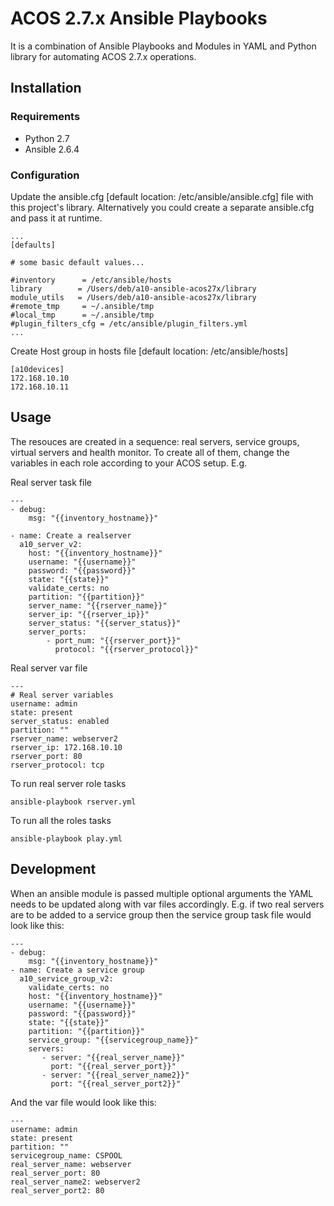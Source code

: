 # ACOS 2.7.x Ansible Playbooks

It is a combination of Ansible Playbooks and Modules in YAML and Python library for automating ACOS 2.7.x operations.

## Installation

### Requirements
* Python 2.7
* Ansible 2.6.4

### Configuration
Update the ansible.cfg [default location: /etc/ansible/ansible.cfg] file with this project's library. Alternatively you could create a separate ansible.cfg and pass it at runtime.

```
...
[defaults]

# some basic default values...

#inventory      = /etc/ansible/hosts
library        = /Users/deb/a10-ansible-acos27x/library
module_utils   = /Users/deb/a10-ansible-acos27x/library
#remote_tmp     = ~/.ansible/tmp
#local_tmp      = ~/.ansible/tmp
#plugin_filters_cfg = /etc/ansible/plugin_filters.yml
...
```

Create Host group in hosts file [default location: /etc/ansible/hosts]

```
[a10devices]
172.168.10.10
172.168.10.11
```

## Usage

The resouces are created in a sequence: real servers, service groups, virtual servers and health monitor. To create all of them, change the variables in each role according to your ACOS setup. E.g.


Real server task file
```
---
- debug:
    msg: "{{inventory_hostname}}"

- name: Create a realserver
  a10_server_v2:
    host: "{{inventory_hostname}}"
    username: "{{username}}"
    password: "{{password}}"
    state: "{{state}}"
    validate_certs: no
    partition: "{{partition}}"
    server_name: "{{rserver_name}}"
    server_ip: "{{rserver_ip}}"
    server_status: "{{server_status}}"
    server_ports:
        - port_num: "{{rserver_port}}"
          protocol: "{{rserver_protocol}}"

```

Real server var file
```
---
# Real server variables
username: admin
state: present
server_status: enabled
partition: ""
rserver_name: webserver2
rserver_ip: 172.168.10.10
rserver_port: 80
rserver_protocol: tcp

```

To run real server role tasks
```
ansible-playbook rserver.yml
```

To run all the roles tasks
```
ansible-playbook play.yml
```

## Development

When an ansible module is passed multiple optional arguments the YAML needs to be updated along with var files accordingly. E.g. if two real servers are to be added to a service group then the service group task file would look like this:
```
---
- debug:
    msg: "{{inventory_hostname}}"
- name: Create a service group
  a10_service_group_v2:
    validate_certs: no
    host: "{{inventory_hostname}}"
    username: "{{username}}"
    password: "{{password}}"
    state: "{{state}}"
    partition: "{{partition}}"
    service_group: "{{servicegroup_name}}"
    servers:
       - server: "{{real_server_name}}"
         port: "{{real_server_port}}"
       - server: "{{real_server_name2}}"
         port: "{{real_server_port2}}"

```

And the var file would look like this:
```
---
username: admin
state: present
partition: ""
servicegroup_name: CSPOOL
real_server_name: webserver
real_server_port: 80
real_server_name2: webserver2
real_server_port2: 80
```
